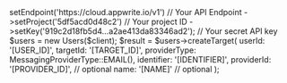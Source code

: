 <?php

use Appwrite\Client;
use Appwrite\Services\Users;
use Appwrite\Enums\MessagingProviderType;

$client = (new Client())
    ->setEndpoint('https://cloud.appwrite.io/v1') // Your API Endpoint
    ->setProject('5df5acd0d48c2') // Your project ID
    ->setKey('919c2d18fb5d4...a2ae413da83346ad2'); // Your secret API key

$users = new Users($client);

$result = $users->createTarget(
    userId: '[USER_ID]',
    targetId: '[TARGET_ID]',
    providerType: MessagingProviderType::EMAIL(),
    identifier: '[IDENTIFIER]',
    providerId: '[PROVIDER_ID]', // optional
    name: '[NAME]' // optional
);